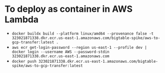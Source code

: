 # To deploy as container in AWS Lambda
- `docker buildx build --platform linux/amd64 --provenance false -t 323021871338.dkr.ecr.us-east-1.amazonaws.com/bigtable-spike/aws-to-gcp-transfer:latest .`
- `aws ecr get-login-password --region us-east-1 --profile dev | docker login --username AWS --password-stdin 323021871338.dkr.ecr.us-east-1.amazonaws.com`
- `docker push 323021871338.dkr.ecr.us-east-1.amazonaws.com/bigtable-spike/aws-to-gcp-transfer:latest`
